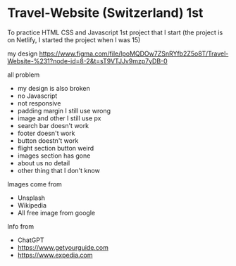 # Travel-Website (Switzerland) 1st 

To practice HTML CSS and Javascript 1st project that I start (the project is on Netlify, I started the project when I was 15)

my design https://www.figma.com/file/lpoMQDOw7ZSnRYfb2Z5o8T/Travel-Website-%231?node-id=8-2&t=sT9VTJJv9mzp7yDB-0

all problem 
- my design is also broken
- no Javascript
- not responsive
- padding margin I still use wrong
- image and other I still use px
- search bar doesn't work 
- footer doesn't work
- button doestn't work
- flight section button weird
- images section has gone
- about us no detail
- other thing that I don't know

Images come from 
- Unsplash
- Wikipedia
- All free image from google

Info from 
- ChatGPT
- https://www.getyourguide.com
- https://www.expedia.com
